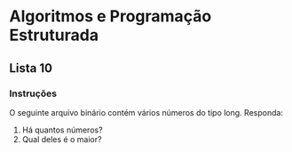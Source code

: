 # Algoritmos e Programação Estruturada

## Lista 10

### Instruções

O seguinte arquivo binário contém vários números do tipo long. Responda:

1. Há quantos números?
1. Qual deles é o maior?
